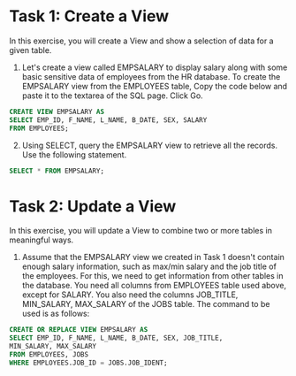 # Task 1: Create a View

In this exercise, you will create a View and show a selection of data for a given table.

1. Let's create a view called EMPSALARY to display salary along with some basic sensitive data of employees from the HR database. To create the EMPSALARY view from the EMPLOYEES table, Copy the code below and paste it to the textarea of the SQL page. Click Go.

```sql
CREATE VIEW EMPSALARY AS
SELECT EMP_ID, F_NAME, L_NAME, B_DATE, SEX, SALARY
FROM EMPLOYEES;
```

2. Using SELECT, query the EMPSALARY view to retrieve all the records. Use the following statement.

```sql
SELECT * FROM EMPSALARY;
```

# Task 2: Update a View

In this exercise, you will update a View to combine two or more tables in meaningful ways.

1. Assume that the EMPSALARY view we created in Task 1 doesn't contain enough salary information, such as max/min salary and the job title of the employees. For this, we need to get information from other tables in the database. You need all columns from EMPLOYEES table used above, except for SALARY. You also need the columns JOB_TITLE, MIN_SALARY, MAX_SALARY of the JOBS table.
   The command to be used is as follows:

```sql
CREATE OR REPLACE VIEW EMPSALARY AS
SELECT EMP_ID, F_NAME, L_NAME, B_DATE, SEX, JOB_TITLE,
MIN_SALARY, MAX_SALARY
FROM EMPLOYEES, JOBS
WHERE EMPLOYEES.JOB_ID = JOBS.JOB_IDENT;
```
